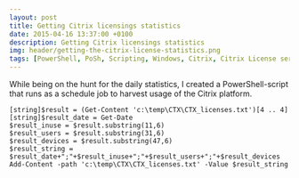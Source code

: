 ```yaml
---
layout: post
title: Getting Citrix licensings statistics
date: 2015-04-16 13:37:00 +0100
description: Getting Citrix licensings statistics
img: header/getting-the-citrix-license-statistics.png
tags: [PowerShell, PoSh, Scripting, Windows, Citrix, Citrix License server]
---
```

While being on the hunt for the daily statistics, I created a PowerShell-script that runs as a schedule job to harvest usage of the Citrix platform.

    [string]$result = (Get-Content 'c:\temp\CTX\CTX_licenses.txt')[4 .. 4]
    [string]$result_date = Get-Date
    $result_inuse = $result.substring(11,6)
    $result_users = $result.substring(31,6)
    $result_devices = $result.substring(47,6)
    $result_string = $result_date+";"+$result_inuse+";"+$result_users+";"+$result_devices
    Add-Content -path 'c:\temp\CTX\CTX_licenses.txt' -Value $result_string